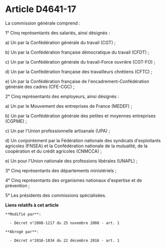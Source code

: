 # Article D4641-17

La commission générale comprend : 

1° Cinq représentants des salariés, ainsi désignés : 

a) Un par la Confédération générale du travail (CGT) ; 

b) Un par la Confédération française démocratique du travail (CFDT) ; 

c) Un par la Confédération générale du travail-Force ouvrière (CGT-FO) ; 

d) Un par la Confédération française des travailleurs chrétiens (CFTC) ; 

e) Un par la Confédération française de l'encadrement-Confédération générale des cadres (CFE-CGC) ; 

2° Cinq représentants des employeurs, ainsi désignés : 

a) Un par le Mouvement des entreprises de France (MEDEF) ; 

b) Un par la Confédération générale des petites et moyennes entreprises (CGPME) ; 

c) Un par l'Union professionnelle artisanale (UPA) ; 

d) Un conjointement par la Fédération nationale des syndicats d'exploitants agricoles (FNSEA) et la Confédération nationale
de la mutualité, de la coopération et du crédit agricoles (CNMCCA) ; 

e) Un pour l'Union nationale des professions libérales (UNAPL) ; 

3° Cinq représentants des départements ministériels ; 

4° Cinq représentants des organismes nationaux d'expertise et de prévention ; 

5° Les présidents des commissions spécialisées.

**Liens relatifs à cet article**

	**Modifié par**:

	  - Décret n°2008-1217 du 25 novembre 2008 - art. 1

	**Abrogé par**:

	  - Décret n°2016-1834 du 22 décembre 2016 - art. 1
